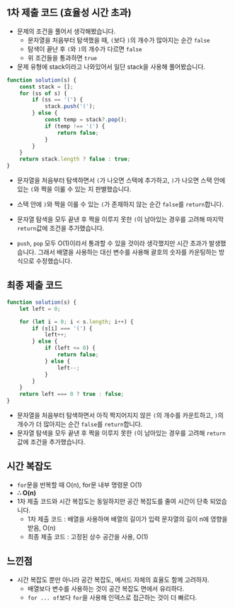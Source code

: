 ## 1차 제출 코드 (효율성 시간 초과)

-   문제의 조건을 풀어서 생각해봤습니다.
    -   문자열을 처음부터 탐색했을 때, `(`보다 `)`의 개수가 많아지는 순간 `false`
    -   탐색이 끝난 후 `(`와 `)`의 개수가 다르면 `false`
    -   위 조건들을 통과하면 `true`
-   문제 유형에 stack이라고 나와있어서 일단 stack을 사용해 풀어봤습니다.

```js
function solution(s) {
    const stack = [];
    for (ss of s) {
        if (ss == '(') {
            stack.push('(');
        } else {
            const temp = stack?.pop();
            if (temp !== '(') {
                return false;
            }
        }
    }
    return stack.length ? false : true;
}
```

-   문자열을 처음부터 탐색하면서 `(`가 나오면 스택에 추가하고, `)`가 나오면 스택 안에 있는 `(`와 짝을 이룰 수 있는 지 판별했습니다.
-   스택 안에 `)`와 짝을 이룰 수 있는 `(`가 존재하지 않는 순간 `false`를 `return`합니다.
-   문자열 탐색을 모두 끝낸 후 짝을 이루지 못한 `(`이 남아있는 경우를 고려해 마지막 `return`값에 조건을 추가했습니다.

-   `push`, `pop` 모두 O(1)이라서 통과할 수 있을 것이라 생각했지만 시간 초과가 발생했습니다. 그래서 배열을 사용하는 대신 변수를 사용해 괄호의 숫자를 카운팅하는 방식으로 수정했습니다.

## 최종 제출 코드

```js
function solution(s) {
    let left = 0;

    for (let i = 0; i < s.length; i++) {
        if (s[i] === '(') {
            left++;
        } else {
            if (left <= 0) {
                return false;
            } else {
                left--;
            }
        }
    }
    return left === 0 ? true : false;
}
```

-   문자열을 처음부터 탐색하면서 아직 짝지어지지 않은 `(`의 개수를 카운트하고, `)`의 개수가 더 많아지는 순간 `false`를 `return`합니다.
-   문자열 탐색을 모두 끝낸 후 짝을 이루지 못한 `(`이 남아있는 경우를 고려해 `return`값에 조건을 추가했습니다.

## 시간 복잡도

-   `for`문을 반복할 때 O(n), for문 내부 명령문 O(1)
-   **∴ O(n)**
-   1차 제출 코드와 시간 복잡도는 동일하지만 공간 복잡도를 줄여 시간이 단축 되었습니다.
    -   1차 제출 코드 : 배열을 사용하며 배열의 길이가 입력 문자열의 길이 n에 영향을 받음, O(n)
    -   최종 제출 코드 : 고정된 상수 공간을 사용, O(1)

## 느낀점

-   시간 복잡도 뿐만 아니라 공간 복잡도, 메서드 자체의 효율도 함께 고려하자.
    -   배열보다 변수를 사용하는 것이 공간 복잡도 면에서 유리하다.
    -   `for ... of`보다 `for`을 사용해 인덱스로 접근하는 것이 더 빠르다.
